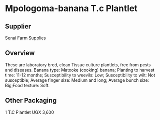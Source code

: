 # Mpologoma-banana T.c Plantlet

## Supplier
Senai Farm Supplies

## Overview
These are laboratory bred, clean Tissue culture plantlets, free from pests and diseases. Banana type: Matooke (cooking) banana; Planting to harvest time: 11-12 months; Susceptibility to weevils: Low; Susceptibility to wilt: Not susceptible; Average finger size: Medium and long; Average bunch size: Big;Food texture: Soft.

## Other Packaging
1 T.C Plantlet UGX 3,600

